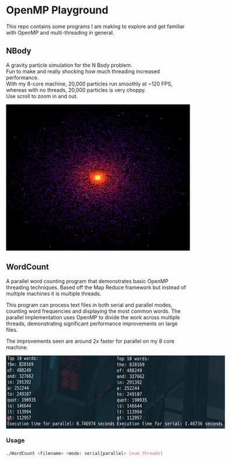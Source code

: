 # OpenMP Playground

This repo contains some programs I am making to explore and get familiar with OpenMP and multi-threading in general.

## NBody

A gravity particle simulation for the N Body problem.  
Fun to make and really shocking how much threading increased performance.  
With my 8-core machine, 20,000 particles run smoothly at ~120 FPS, whereas with no threads, 20,000 particles is very choppy.  
Use scroll to zoom in and out.  

<img src="Images/NBody.png" width="600" height="400">

## WordCount

A parallel word counting program that demonstrates basic OpenMP threading techniques. Based off the Map Reduce framework but instead of multiple machines it is multiple threads.

This program can process text files in both serial and parallel modes, counting word frequencies and displaying the most common words. The parallel implementation uses OpenMP to divide the work across multiple threads, demonstrating significant performance improvements on large files.

The improvements seen are around 2x faster for parallel on my 8 core machine.

<div style="display: flex; justify-content: space-around;">
    <img src="Images/WordCount_Parallel.png" width="300" height="200" alt="WordCount Parallel">
    <img src="Images/WordCount_Serial.png" width="300" height="200" alt="WordCount Serial">
</div>

### Usage

```bash
./WordCount <filename> <mode: serial|parallel> [num_threads]
```
